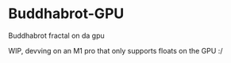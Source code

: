# Buddhabrot-GPU
Buddhabrot fractal on da gpu

WIP, devving on an M1 pro that only supports floats on the GPU :/
